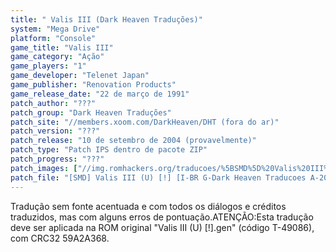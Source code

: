```yaml
---
title: " Valis III (Dark Heaven Traduções)"
system: "Mega Drive"
platform: "Console"
game_title: "Valis III"
game_category: "Ação"
game_players: "1"
game_developer: "Telenet Japan"
game_publisher: "Renovation Products"
game_release_date: "22 de março de 1991"
patch_author: "???"
patch_group: "Dark Heaven Traduções"
patch_site: "//members.xoom.com/DarkHeaven/DHT (fora do ar)"
patch_version: "???"
patch_release: "10 de setembro de 2004 (provavelmente)"
patch_type: "Patch IPS dentro de pacote ZIP"
patch_progress: "???"
patch_images: ["//img.romhackers.org/traducoes/%5BSMD%5D%20Valis%20III%20-%20Dark%20Heaven%20Traducoes%20e%20IPS%20Center%20-%201.png","//img.romhackers.org/traducoes/%5BSMD%5D%20Valis%20III%20-%20Dark%20Heaven%20Traducoes%20-%202.png","//img.romhackers.org/traducoes/%5BSMD%5D%20Valis%20III%20-%20Dark%20Heaven%20Traducoes%20-%203.png"]
patch_file: "[SMD] Valis III (U) [!] [I-BR G-Dark Heaven Traducoes A-2004].zip"
---
```

Tradução sem fonte acentuada e com todos os diálogos e créditos traduzidos, mas com alguns erros de pontuação.ATENÇÃO:Esta tradução deve ser aplicada na ROM original "Valis III (U) [!].gen" (código T-49086), com CRC32 59A2A368.